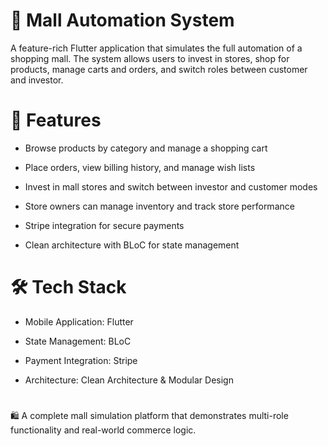 # 🏬 Mall Automation System
A feature-rich Flutter application that simulates the full automation of a shopping mall. The system allows users to invest in stores, shop for products, manage carts and orders, and switch roles between customer and investor.

# 🔧 Features
* Browse products by category and manage a shopping cart

* Place orders, view billing history, and manage wish lists

* Invest in mall stores and switch between investor and customer modes

* Store owners can manage inventory and track store performance

* Stripe integration for secure payments

* Clean architecture with BLoC for state management

# 🛠️ Tech Stack
* Mobile Application: Flutter

* State Management: BLoC

* Payment Integration: Stripe

* Architecture: Clean Architecture & Modular Design
#
🛍️ A complete mall simulation platform that demonstrates multi-role functionality and real-world commerce logic.
